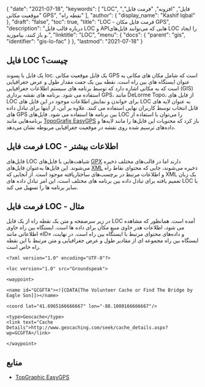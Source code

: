 {
  "date": "2021-07-18",
  "keywords": [
"LOC",
"فایل",
"افزونه",
"فرمت فایل",
"موقعیت مکانی GPS",
"نقطه راه"
],
  "author": {
    "display_name": "Kashif Iqbal"
},
  "draft": "false",
  "toc": true,
  "title": "LOC - فرمت فایل مکان GPS",
  "description": "درباره قالب فایل LOC و APIهایی که می‌توانند فایل‌های LOC را ایجاد و باز کنند، بیاموزید.",
  "linktitle": "LOC",
  "menu": {
    "docs": {
      "parent": "gis",
      "identifier": "gis-lo-fac"
}
},
  "lastmod": "2021-07-18"
}

## فایل LOC چیست؟

یک فایل با پسوند loc. یک فایل موقعیت مکانی GPS است که شامل مکان های مکانی به عنوان ایستگاه های بین راه است. نقطه بین یک جفت مقدار طول و عرض جغرافیایی است که به مکانی اشاره دارد که توسط برنامه های سیستم اطلاعات جغرافیایی (GIS) استفاده می شود. برنامه های نقشه برداری GPS، مانند DeLorme Topo، از فایل های LOC برای خواندن و نمایش اطلاعات موجود در این فایل های LOC به عنوان لایه های قابل انتخاب توسط کاربران نهایی استفاده می کنند. علاوه بر این، از اینها برای تبادل داده های GPS بین برنامه ها استفاده می شود. فایل‌های LOC را می‌توان با استفاده از برنامه‌هایی مانند [TopoGrafix EasyGPS](https://www.easygps.com/) باز کرد که محتویات این فایل‌ها را مانند لایه‌ها و داده‌های ترسیم شده روی نقشه در موقعیت جغرافیایی مربوطه نشان می‌دهد.

## فرمت فایل LOC - اطلاعات بیشتر

فایل‌های LOC شباهت‌هایی با فایل‌های [GPX](/gis/gpx/) دارند اما در قالب‌های مختلف ذخیره می‌شوند. این فایل‌ها به‌عنوان فایل‌های [XML](/web/xml/) ذخیره می‌شوند، جایی که محتوای نقاط راه و اطلاعات مرتبط در برچسب‌های ساختاریافته موجود است. از آنجایی که XML یک زبان تعمیم یافته برای تبادل داده بین برنامه های مختلف است، این امر تبادل داده های LOC با سایر برنامه ها را تسهیل می کند.

## فرمت فایل LOC - مثال

در زیر سرصفحه و متن یک نقطه راه از یک فایل LOC آمده است. همانطور که مشاهده می شود، اطلاعات هدر حاوی منبع مکان برای داده ها است. ایستگاه بین راه حاوی اطلاعاتی مانند «ID» و داده‌های محتوای مرتبط با ایستگاه بین راه است. در نهایت، ایستگاه بین راه مجموعه ای از مقادیر طول و عرض جغرافیایی و متن مرتبط با این نقطه راه خاص است.

```
<?xml version="1.0" encoding="UTF-8"?>

<loc version="1.0" src="Groundspeak">

<waypoint>

<name id="GCGFTA"><![CDATA[The Volunteer Cache or Find The Bridge by Eagle Son]]></name>

<coord lat="41.6965166666667" lon="-88.1080166666667"/>

<type>Geocache</type>
<link text="Cache Details">http://www.geocaching.com/seek/cache_details.aspx?wp=GCGFTA</link>

</waypoint>
```

## منابع

* [TopGraphic EasyGPS](https://www.easygps.com/)


